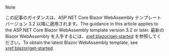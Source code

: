 > [!NOTE]
> <span data-ttu-id="e8e47-101">この記事のガイダンスは、ASP.NET Core Blazor WebAssembly テンプレート バージョン 3.2 以降に適用されます。</span><span class="sxs-lookup"><span data-stu-id="e8e47-101">The guidance in this article applies to the ASP.NET Core Blazor WebAssembly template version 3.2 or later.</span></span> <span data-ttu-id="e8e47-102">最新の Blazor WebAssembly を入手するには、<xref:blazor/get-started> を参照してください。</span><span class="sxs-lookup"><span data-stu-id="e8e47-102">To obtain the latest Blazor WebAssembly template, see <xref:blazor/get-started>.</span></span>
